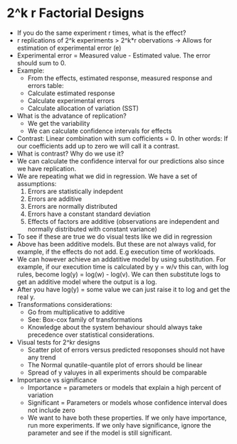 # 2^k r Factorial Designs
* If you do the same experiment r times, what is the effect?
* r replications of 2^k experiments > 2^k*r obervations -> Allows for estimation of experimental error (e)
* Experimental error = Measured value - Estimated value. The error should sum to 0.
* Example:
	- From the effects, estimated response, measured response and errors table:
	- Calculate estimated response
	- Calculate experimental errors
	- Calculate allocation of variation (SST)
* What is the advatance of replication?
	- We get the variability
	- We can calculate confidence intervals for effects
* Contrast: Linear combination with sum cofficients = 0. In other words: If our coefficients add up to zero we will call it a contrast.
* What is contrast? Why do we use it?
* We can calculate the confidence interval for our predictions also since we have replication.
* We are repeating what we did in regression. We have a set of assumptions:
	1. Errors are statistically indepdent
	2. Errors are additive
	3. Errors are normally distributed
	4. Errors have a constant standard deviation
	5. Effects of factors are additive (observations are independent and normally distributed with constant variance)
* To see if these are true we do visual tests like we did in regression
* Above has been additive models. But these are not always valid, for example, if the effects do not add. E.g execution time of workloads.
* We can however achieve an addatitive model by using substitution. For example, if our execution time is calculated by y = w/v this can, with log rules, become log(y) = log(w) - log(v). We can then substitute logs to get an additive model where the output is a log.
* After you have log(y) = some value we can just raise it to log and get the real y.
* Transformations considerations:
	- Go from multiplicative to additive
	- See: Box-cox family of transformations
	- Knowledge about the system behaviour should always take precedence over statistical considerations.
* Visual tests for 2^kr designs
	- Scatter plot of errors versus predicted resoponses should not have any trend
	- The Normal qunatile-quantile plot of errors should be linear
	- Spread of y valuyes in all experiments should be comparable
* Importance vs significance
	- Importance = parameters or models that explain a high percent of variation
	- Significant = Parameters or models whose confidence interval does not include zero
	- We want to have both these properties. If we only have importance, run more experiments. If we only have significance, ignore the parameter and see if the model is still significant.

